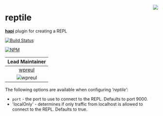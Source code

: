 <a href="https://github.com/spumko"><img src="https://raw.github.com/spumko/spumko/master/images/from.png" align="right" /></a>

# reptile

[**hapi**](https://github.com/spumko/hapi) plugin for creating a REPL

[![Build Status](https://secure.travis-ci.org/spumko/reptile.png)](http://travis-ci.org/spumko/reptile)

[![NPM](https://nodei.co/npm/reptile.png?downloads=true&stars=true)](https://nodei.co/npm/reptile/)

| Lead Maintainer  |
|:-:|
|[wpreul](https://github.com/wpreul)|
|![wpreul](https://secure.gravatar.com/avatar/be062e7594902e5f5dce0660867a8f60?s=128)|


The following options are available when configuring _'reptile'_:

- `port` - the port to use to connect to the REPL.  Defaults to port 9000.
- 'localOnly' - determines if only traffic from localhost is allowed to connect to the REPL.  Defaults to true.
